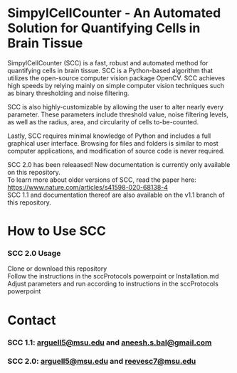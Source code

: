 # SimpylCellCounter - An Automated Solution for Quantifying Cells in Brain Tissue

SimpylCellCounter (SCC) is a fast, robust and automated method for quantifying cells in brain tissue. SCC is a Python-based algorithm that utilizes the open-source computer vision package OpenCV. SCC achieves high speeds by relying mainly on simple computer vision techniques such as binary thresholding and noise filtering. 

SCC is also highly-customizable by allowing the user to alter nearly every parameter. These parameters include threshold value, noise filtering levels, as well as the radius, area, and circularity of cells to-be-counted. 

Lastly, SCC requires minimal knowledge of Python and includes a full graphical user interface. Browsing for files and folders is similar to most computer applications, and modification of source code is never required.

SCC 2.0 has been releaased! New documentation is currently only available on this repository.\
To learn more about older versions of SCC, read the paper here: https://www.nature.com/articles/s41598-020-68138-4 \
SCC 1.1 and documentation thereof are also available on the v1.1 branch of this repository.


# How to Use SCC

### SCC 2.0 Usage
Clone or download this repository\
Follow the instructions in the sccProtocols powerpoint or Installation.md\
Adjust parameters and run according to instructions in the sccProtocols powerpoint


# Contact 
### SCC 1.1: arguell5@msu.edu and aneesh.s.bal@gmail.com
### SCC 2.0: arguell5@msu.edu and reevesc7@msu.edu
